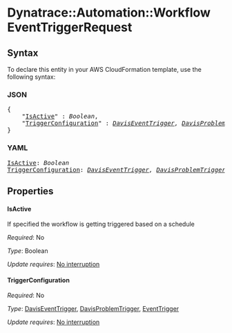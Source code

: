 # Dynatrace::Automation::Workflow EventTriggerRequest

## Syntax

To declare this entity in your AWS CloudFormation template, use the following syntax:

### JSON

<pre>
{
    "<a href="#isactive" title="IsActive">IsActive</a>" : <i>Boolean</i>,
    "<a href="#triggerconfiguration" title="TriggerConfiguration">TriggerConfiguration</a>" : <i><a href="daviseventtrigger.md">DavisEventTrigger</a>, <a href="davisproblemtrigger.md">DavisProblemTrigger</a>, <a href="eventtrigger.md">EventTrigger</a></i>
}
</pre>

### YAML

<pre>
<a href="#isactive" title="IsActive">IsActive</a>: <i>Boolean</i>
<a href="#triggerconfiguration" title="TriggerConfiguration">TriggerConfiguration</a>: <i><a href="daviseventtrigger.md">DavisEventTrigger</a>, <a href="davisproblemtrigger.md">DavisProblemTrigger</a>, <a href="eventtrigger.md">EventTrigger</a></i>
</pre>

## Properties

#### IsActive

If specified the workflow is getting triggered based on a schedule

_Required_: No

_Type_: Boolean

_Update requires_: [No interruption](https://docs.aws.amazon.com/AWSCloudFormation/latest/UserGuide/using-cfn-updating-stacks-update-behaviors.html#update-no-interrupt)

#### TriggerConfiguration

_Required_: No

_Type_: <a href="daviseventtrigger.md">DavisEventTrigger</a>, <a href="davisproblemtrigger.md">DavisProblemTrigger</a>, <a href="eventtrigger.md">EventTrigger</a>

_Update requires_: [No interruption](https://docs.aws.amazon.com/AWSCloudFormation/latest/UserGuide/using-cfn-updating-stacks-update-behaviors.html#update-no-interrupt)

